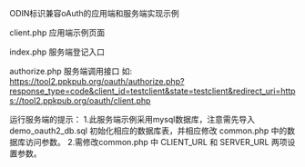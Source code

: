ODIN标识兼容oAuth的应用端和服务端实现示例

client.php    应用端示例页面

index.php     服务端登记入口

authorize.php 服务端调用接口
  如: https://tool2.ppkpub.org/oauth/authorize.php?response_type=code&client_id=testclient&state=testclient&redirect_uri=https://tool2.ppkpub.org/oauth/client.php

  
运行服务端的提示：
1.此服务端示例采用mysql数据库，注意需先导入 demo_oauth2_db.sql 初始化相应的数据库表，并相应修改  common.php 中的数据库访问参数。
2.需修改common.php 中 CLIENT_URL 和 SERVER_URL 两项设置参数。

